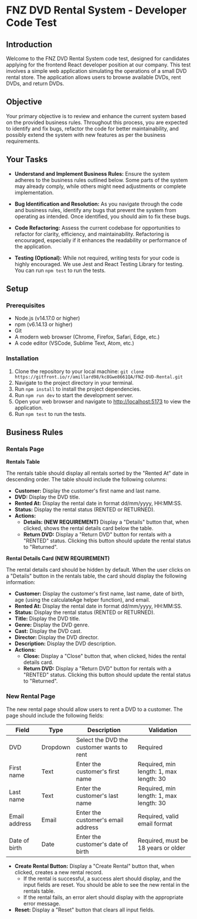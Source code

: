 # FNZ DVD Rental System - Developer Code Test

## Introduction
Welcome to the FNZ DVD Rental System code test, designed for candidates applying for the frontend React developer position at our company. This test involves a simple web application simulating the operations of a small DVD rental store. The application allows users to browse available DVDs, rent DVDs, and return DVDs.

## Objective
Your primary objective is to review and enhance the current system based on the provided business rules. Throughout this process, you are expected to identify and fix bugs, refactor the code for better maintainability, and possibly extend the system with new features as per the business requirements.

## Your Tasks
- **Understand and Implement Business Rules:** Ensure the system adheres to the business rules outlined below. Some parts of the system may already comply, while others might need adjustments or complete implementation.

- **Bug Identification and Resolution:** As you navigate through the code and business rules, identify any bugs that prevent the system from operating as intended. Once identified, you should aim to fix these bugs.

- **Code Refactoring:** Assess the current codebase for opportunities to refactor for clarity, efficiency, and maintainability. Refactoring is encouraged, especially if it enhances the readability or performance of the application.

- **Testing (Optional):** While not required, writing tests for your code is highly encouraged. We use Jest and React Testing Library for testing. You can run `npm test` to run the tests.

## Setup

### Prerequisites
- Node.js (v14.17.0 or higher)
- npm (v6.14.13 or higher)
- Git
- A modern web browser (Chrome, Firefox, Safari, Edge, etc.)
- A code editor (VSCode, Sublime Text, Atom, etc.)

### Installation
1. Clone the repository to your local machine: `git clone https://gitfront.io/r/amillard98/kc8Gwe8661QA/FNZ-DVD-Rental.git`
2. Navigate to the project directory in your terminal.
3. Run `npm install` to install the project dependencies.
4. Run `npm run dev` to start the development server.
5. Open your web browser and navigate to [http://localhost:5173](http://localhost:5173) to view the application.
6. Run `npm test` to run the tests.

## Business Rules
### Rentals Page
**Rentals Table**

The rentals table should display all rentals sorted by the "Rented At" date in descending order. The table should include the following columns:

- **Customer:** Display the customer's first name and last name.
- **DVD:** Display the DVD title.
- **Rented At:** Display the rental date in format dd/mm/yyyy, HH:MM:SS.
- **Status:** Display the rental status (RENTED or RETURNED).
- **Actions:** 
  - **Details: (NEW REQUIREMENT)** Display a "Details" button that, when clicked, shows the rental details card below the table.
  - **Return DVD:** Display a "Return DVD" button for rentals with a "RENTED" status. Clicking this button should update the rental status to "Returned".

**Rental Details Card (NEW REQUIREMENT)**

The rental details card should be hidden by default. When the user clicks on a "Details" button in the rentals table, the card should display the following information:

- **Customer:** Display the customer's first name, last name, date of birth, age (using the calculateAge helper function), and email.
- **Rented At:** Display the rental date in format dd/mm/yyyy, HH:MM:SS.
- **Status:** Display the rental status (RENTED or RETURNED).
- **Title:** Display the DVD title.
- **Genre:** Display the DVD genre.
- **Cast:** Display the DVD cast.
- **Director:** Display the DVD director.
- **Description:** Display the DVD description.
- **Actions:**
  - **Close:** Display a "Close" button that, when clicked, hides the rental details card.
  - **Return DVD:** Display a "Return DVD" button for rentals with a "RENTED" status. Clicking this button should update the rental status to "Returned".

### New Rental Page

The new rental page should allow users to rent a DVD to a customer. The page should include the following fields:

| Field         | Type     | Description                               | Validation                              |
|---------------|----------|-------------------------------------------|-----------------------------------------|
| DVD           | Dropdown | Select the DVD the customer wants to rent | Required                                |
| First name    | Text     | Enter the customer's first name           | Required, min length: 1, max length: 30 |
| Last name     | Text     | Enter the customer's last name            | Required, min length: 1, max length: 30 |
| Email address | Email    | Enter the customer's email address        | Required, valid email format            |
| Date of birth | Date     | Enter the customer's date of birth        | Required, must be 18 years or older     |

- **Create Rental Button:** Display a "Create Rental" button that, when clicked, creates a new rental record.
  - If the rental is successful, a success alert should display, and the input fields are reset. You should be able to see the new rental in the rentals table.
  - If the rental fails, an error alert should display with the appropriate error message.
- **Reset:** Display a "Reset" button that clears all input fields.